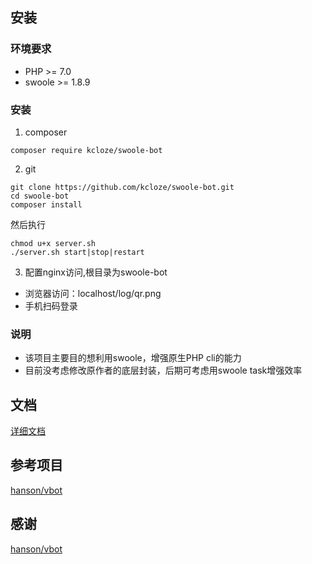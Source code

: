 
## 安装

### 环境要求

* PHP >= 7.0
* swoole >= 1.8.9

### 安装


1. composer

```
composer require kcloze/swoole-bot
```

2. git

```
git clone https://github.com/kcloze/swoole-bot.git
cd swoole-bot
composer install
```

然后执行

``` 
chmod u+x server.sh
./server.sh start|stop|restart

``` 
3. 配置nginx访问,根目录为swoole-bot
* 浏览器访问：localhost/log/qr.png
* 手机扫码登录






### 说明
* 该项目主要目的想利用swoole，增强原生PHP cli的能力
* 目前没考虑修改原作者的底层封装，后期可考虑用swoole task增强效率




## 文档

[详细文档](https://github.com/HanSon/vbot/wiki)




## 参考项目

[hanson/vbot](https://github.com/HanSon/vbot)


## 感谢

[hanson/vbot](https://github.com/HanSon/vbot)

